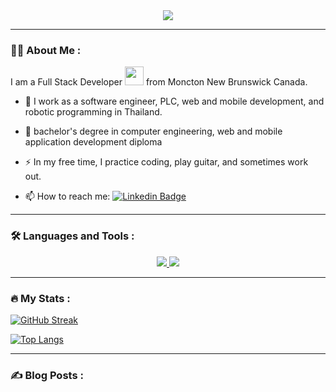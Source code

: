 <div id="header" align="center">
<img src="https://github.com/Anmol-Baranwal/Cool-GIFs-For-GitHub/assets/74038190/d48893bd-0757-481c-8d7e-ba3e163feae7" />
</div>

---

### :man_technologist: About Me :

I am a Full Stack Developer <img src="https://media.giphy.com/media/WUlplcMpOCEmTGBtBW/giphy.gif" width="30"> from Moncton New Brunswick Canada.

- :telescope: I work as a software engineer, PLC, web and mobile development, and robotic programming in Thailand.

- :seedling: bachelor's degree in computer engineering, web and mobile application development diploma

- :zap: In my free time, I practice coding, play guitar, and sometimes work out.

- :mailbox: How to reach me: [![Linkedin Badge](https://img.shields.io/badge/-Songpon-blue?style=flat&logo=Linkedin&logoColor=white)](https://www.linkedin.com/in/songpon-yonpan-065a03a0/)

---

### :hammer_and_wrench: Languages and Tools :

<p align="center">
  <a href="https://skillicons.dev">
    <img src="https://skillicons.dev/icons?i=git,cs,css,dotnet,flutter,angular,bootstrap" />
    <img src="https://skillicons.dev/icons?i=github,html,java,js,mongodb,nodejs,react,visualstudio,vscode" />
  </a>
</p>

---
### :fire: My Stats :

[![GitHub Streak](http://github-readme-streak-stats.herokuapp.com?user=songponyonpan&theme=highcontrast&hide_border=true)](https://git.io/streak-stats)

[![Top Langs](https://github-readme-stats.vercel.app/api/top-langs/?username=songponyonpan&layout=compact&theme=vision-friendly-dark)](https://github.com/anuraghazra/github-readme-stats)

---

### :writing_hand: Blog Posts :

